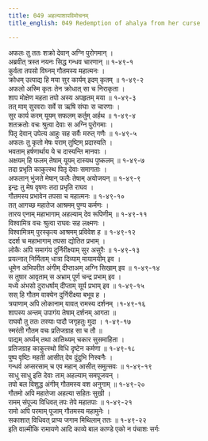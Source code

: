 ```yaml
---
title: 049 अहल्याशापविमोचनम्
title_english: 049 Redemption of ahalya from her curse

---
```

अफलः तु ततः शक्रो देवान् अग्नि पुरोगमान् ।  
अब्रवीत् त्रस्त नयनः सिद्ध गन्धव चारणान् ॥ १-४९-१  
कुर्वता तपसो विघ्नम् गौतमस्य महात्मनः ।  
क्रोधम् उत्पाद्य हि मया सुर कार्यम् इदम् कृतम् ॥ १-४९-२  
अफलो अस्मि कृतः तेन क्रोधात् सा च निराकृता ।  
शाप मोक्षेण महता तपो अस्य अपहृतम् मया ॥ १-४९-३  
तत् माम् सुरवराः सर्वे स ऋषि संघाः स चारणाः ।  
सुर कार्य करम् यूयम् सफलम् कर्तुम् अर्हथ ॥ १-४९-४  
शतक्रतोः वचः श्रुत्वा देवाः स अग्नि पुरोगमाः ।  
पितृ देवान् उपेत्य आहुः सह सर्वैः मरुत् गणैः ॥ १-४९-५  
अफलः तु कृतो मेषः पराम् तुष्टिम् प्रदास्यति ।  
भवताम् हर्षणार्थाय ये च दास्यन्ति मानवाः ।  
अक्षयम् हि फलम् तेषाम् यूयम् दास्यथ पुष्कलम् ॥ १-४९-७  
तदा प्रभृति काकुत्स्थ पितृ देवाः समागताः ।  
अफलान् भुंजते मेषान् फलैः तेषाम् अयोजयन् ॥ १-४९-९  
इन्द्रः तु मेष वृषणः तदा प्रभृति राघव ।  
गौतमस्य प्रभावेन तपसा च महात्मनः ॥ १-४९-१०  
तत् आगच्छ महातेज आश्रमम् पुण्य कर्मणः ।  
तारय एनाम् महाभागाम् अहल्याम् देव रूपिणीम् ॥ १-४९-११  
विश्वामित्र वचः श्रुत्वा राघवः सह लक्ष्मणः ।  
विश्वामित्रम् पुरस्कृत्य आश्रमम् प्रविवेश ह ॥ १-४९-१२  
ददर्श च महाभागाम् तपसा द्योतित प्रभाम् ।  
लोकैः अपि समागंय दुर्निरीक्ष्याम् सुर असुरैः ॥ १-४९-१३  
प्रयत्नात् निर्मिताम् धात्रा दिव्याम् मायामयीम् इव ।  
धूमेन अभिपरीत अंगीम् दीप्ताअम् अग्नि सिखाम् इव ॥ १-४९-१४  
स तुषार आवृताम् स अभ्राम् पूर्ण चन्द्र प्रभाम् इव ।  
मध्ये अंभसो दुराधर्षाम् दीप्ताम् सूर्य प्रभाम् इव ॥ १-४९-१५  
सस् हि गौतम वाक्येन दुर्निरीक्ष्या बभूव ह ।  
त्रयाणाम् अपि लोकानाम् यावत् रामस्य दर्शनम् ।१-४९-१६  
शापस्य अन्तम् उपागंय तेषाम् दर्शनम् आगता ॥  
राघवौ तु ततः तस्याः पादौ जगृहतुः मुदा । १-४९-१७  
स्मरंती गौतम वचः प्रतिजग्राह सा च तौ ॥  
पाद्यम् अर्घ्यम् तथा आतिथ्यम् चकार सुसमाहिता ।  
प्रतिजग्राह काकुत्स्थो विधि दृष्टेन कर्मणा ॥ १-४९-१८  
पुष्प वृष्टिः महती आसीत् देव दुंदुभि निस्वनैः ।  
गन्धर्व अप्सरसाम् च एव महान् आसीत् समुत्सवः ॥ १-४९-१९  
साधु साधु इति देवाः ताम् अहल्याम् समपूजयन् ।  
तपो बल विशुद्ध अंगीम् गौतमस्य वश अनुगाम् ॥ १-४९-२०  
गौतमो अपि महातेजा अहल्या सहितः सुखी ।  
रामम् संपूज्य विधिवत् तपः तेपे महातपाः ॥ १-४९-२१  
रामो अपि परमाम् पूजाम् गौतमस्य महामुनेः ।  
सकाशात् विधिवत् प्राप्य जगाम मिथिलाम् ततः ॥ १-४९-२२  
इति वाल्मीकि रामायणे आदि काव्ये बाल काण्डे एको न पंचाशः सर्गः